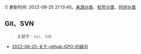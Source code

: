:alarm_clock: 更新时间: 2022-08-25 21:13:40。[来源分类](../README.md)、[标签分类](../TAGS.md)、[时间分类](../TIMELINE.md)

## Git、SVN


> 关键字：`Git`、`SVN`



- [2022-08-25-关于-github-GPG-的疑问](https://www.v2ex.com/t/875460) 